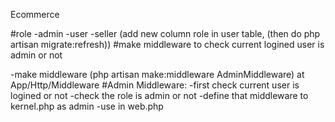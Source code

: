 Ecommerce

#role
-admin
-user
-seller
(add new column role in user table, (then do php artisan migrate:refresh))
#make middleware to check current logined user is admin or not

-make middleware (php artisan make:middleware AdminMiddleware) at App/Http/Middleware
#Admin Middleware:
-first check current user is logined or not
-check the role is admin or not
-define that middleware to kernel.php as admin
-use in web.php
